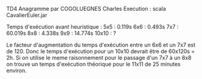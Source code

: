 TD4 Anagramme par COGOLUEGNES Charles
Execution : scala CavalierEuler.jar

Temps d'exécution avant heuristique :
5x5 : 0.119s
6x6 : 0.493s
7x7 : 60.019s
8x8 : 4.338s
9x9 : 14.774s
10x10 : ?

Le facteur d'augmentation du temps d'exécution entre un 6x6 et un 7x7 est de 120.
Donc le temps d'exécution pour un 10x10 devrait être de 60x120s = 2h.
Si on utilise le meme raisonnement pour le passage d'un 7x7 à un 8x8 on trouve un temps d'exécution théorique pour le 11x11 de 25 minutes environ.
